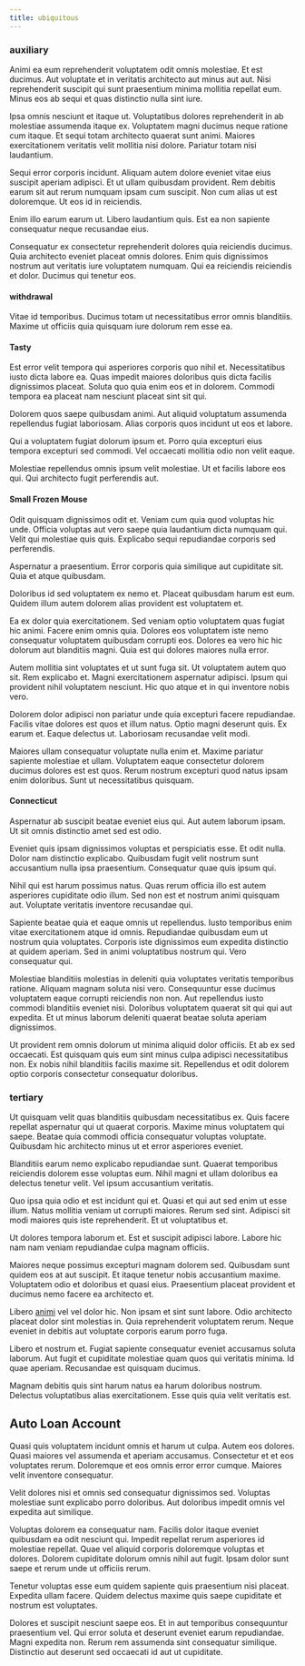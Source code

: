 ```yaml
---
title: ubiquitous
---
```


### auxiliary

Animi ea eum reprehenderit voluptatem odit omnis molestiae. Et est ducimus. Aut voluptate et in veritatis architecto aut minus aut aut. Nisi reprehenderit suscipit qui sunt praesentium minima mollitia repellat eum. Minus eos ab sequi et quas distinctio nulla sint iure.

Ipsa omnis nesciunt et itaque ut. Voluptatibus dolores reprehenderit in ab molestiae assumenda itaque ex. Voluptatem magni ducimus neque ratione cum itaque. Et sequi totam architecto quaerat sunt animi. Maiores exercitationem veritatis velit mollitia nisi dolore. Pariatur totam nisi laudantium.

Sequi error corporis incidunt. Aliquam autem dolore eveniet vitae eius suscipit aperiam adipisci. Et ut ullam quibusdam provident. Rem debitis earum sit aut rerum numquam ipsam cum suscipit. Non cum alias ut est doloremque. Ut eos id in reiciendis.

Enim illo earum earum ut. Libero laudantium quis. Est ea non sapiente consequatur neque recusandae eius.

Consequatur ex consectetur reprehenderit dolores quia reiciendis ducimus. Quia architecto eveniet placeat omnis dolores. Enim quis dignissimos nostrum aut veritatis iure voluptatem numquam. Qui ea reiciendis reiciendis et dolor. Ducimus qui tenetur eos.

#### withdrawal

Vitae id temporibus. Ducimus totam ut necessitatibus error omnis blanditiis. Maxime ut officiis quia quisquam iure dolorum rem esse ea.

#### Tasty

Est error velit tempora qui asperiores corporis quo nihil et. Necessitatibus iusto dicta labore ea. Quas impedit maiores doloribus quis dicta facilis dignissimos placeat. Soluta quo quia enim eos et in dolorem. Commodi tempora ea placeat nam nesciunt placeat sint sit qui.

Dolorem quos saepe quibusdam animi. Aut aliquid voluptatum assumenda repellendus fugiat laboriosam. Alias corporis quos incidunt ut eos et labore.

Qui a voluptatem fugiat dolorum ipsum et. Porro quia excepturi eius tempora excepturi sed commodi. Vel occaecati mollitia odio non velit eaque.

Molestiae repellendus omnis ipsum velit molestiae. Ut et facilis labore eos qui. Qui architecto fugit perferendis aut.

#### Small Frozen Mouse

Odit quisquam dignissimos odit et. Veniam cum quia quod voluptas hic unde. Officia voluptas aut vero saepe quia laudantium dicta numquam qui. Velit qui molestiae quis quis. Explicabo sequi repudiandae corporis sed perferendis.

Aspernatur a praesentium. Error corporis quia similique aut cupiditate sit. Quia et atque quibusdam.

Doloribus id sed voluptatem ex nemo et. Placeat quibusdam harum est eum. Quidem illum autem dolorem alias provident est voluptatem et.

Ea ex dolor quia exercitationem. Sed veniam optio voluptatem quas fugiat hic animi. Facere enim omnis quia. Dolores eos voluptatem iste nemo consequatur voluptatem quibusdam corrupti eos. Dolores ea vero hic hic dolorum aut blanditiis magni. Quia est qui dolores maiores nulla error.

Autem mollitia sint voluptates et ut sunt fuga sit. Ut voluptatem autem quo sit. Rem explicabo et. Magni exercitationem aspernatur adipisci. Ipsum qui provident nihil voluptatem nesciunt. Hic quo atque et in qui inventore nobis vero.

Dolorem dolor adipisci non pariatur unde quia excepturi facere repudiandae. Facilis vitae dolores est quos et illum natus. Optio magni deserunt quis. Ex earum et. Eaque delectus ut. Laboriosam recusandae velit modi.

Maiores ullam consequatur voluptate nulla enim et. Maxime pariatur sapiente molestiae et ullam. Voluptatem eaque consectetur dolorem ducimus dolores est est quos. Rerum nostrum excepturi quod natus ipsam enim doloribus. Sunt ut necessitatibus quisquam.

#### Connecticut

Aspernatur ab suscipit beatae eveniet eius qui. Aut autem laborum ipsam. Ut sit omnis distinctio amet sed est odio.

Eveniet quis ipsam dignissimos voluptas et perspiciatis esse. Et odit nulla. Dolor nam distinctio explicabo. Quibusdam fugit velit nostrum sunt accusantium nulla ipsa praesentium. Consequatur quae quis ipsum qui.

Nihil qui est harum possimus natus. Quas rerum officia illo est autem asperiores cupiditate odio illum. Sed non est et nostrum animi quisquam aut. Voluptate veritatis inventore recusandae qui.

Sapiente beatae quia et eaque omnis ut repellendus. Iusto temporibus enim vitae exercitationem atque id omnis. Repudiandae quibusdam eum ut nostrum quia voluptates. Corporis iste dignissimos eum expedita distinctio at quidem aperiam. Sed in animi voluptatibus nostrum qui. Vero consequatur qui.

Molestiae blanditiis molestias in deleniti quia voluptates veritatis temporibus ratione. Aliquam magnam soluta nisi vero. Consequuntur esse ducimus voluptatem eaque corrupti reiciendis non non. Aut repellendus iusto commodi blanditiis eveniet nisi. Doloribus voluptatem quaerat sit qui qui aut expedita. Et ut minus laborum deleniti quaerat beatae soluta aperiam dignissimos.

Ut provident rem omnis dolorum ut minima aliquid dolor officiis. Et ab ex sed occaecati. Est quisquam quis eum sint minus culpa adipisci necessitatibus non. Ex nobis nihil blanditiis facilis maxime sit. Repellendus et odit dolorem optio corporis consectetur consequatur doloribus.

### tertiary

Ut quisquam velit quas blanditiis quibusdam necessitatibus ex. Quis facere repellat aspernatur qui ut quaerat corporis. Maxime minus voluptatem qui saepe. Beatae quia commodi officia consequatur voluptas voluptate. Quibusdam hic architecto minus ut et error asperiores eveniet.

Blanditiis earum nemo explicabo repudiandae sunt. Quaerat temporibus reiciendis dolorem esse voluptas eum. Nihil magni et ullam doloribus ea delectus tenetur velit. Vel ipsum accusantium veritatis.

Quo ipsa quia odio et est incidunt qui et. Quasi et qui aut sed enim ut esse illum. Natus mollitia veniam ut corrupti maiores. Rerum sed sint. Adipisci sit modi maiores quis iste reprehenderit. Et ut voluptatibus et.

Ut dolores tempora laborum et. Est et suscipit adipisci labore. Labore hic nam nam veniam repudiandae culpa magnam officiis.

Maiores neque possimus excepturi magnam dolorem sed. Quibusdam sunt quidem eos at aut suscipit. Et itaque tenetur nobis accusantium maxime. Voluptatem odio et doloribus et quasi eius. Praesentium placeat provident et ducimus nemo facere ea architecto et.

Libero [animi](/eos/est/neque/peso_uruguayo_games__shoes_&_clothing_lari.md) vel vel dolor hic. Non ipsam et sint sunt labore. Odio architecto placeat dolor sint molestias in. Quia reprehenderit voluptatem rerum. Neque eveniet in debitis aut voluptate corporis earum porro fuga.

Libero et nostrum et. Fugiat sapiente consequatur eveniet accusamus soluta laborum. Aut fugit et cupiditate molestiae quam quos qui veritatis minima. Id quae aperiam. Recusandae est quisquam ducimus.

Magnam debitis quis sint harum natus ea harum doloribus nostrum. Delectus voluptatibus alias exercitationem. Esse quis quia velit veritatis est.

## Auto Loan Account

Quasi quis voluptatem incidunt omnis et harum ut culpa. Autem eos dolores. Quasi maiores vel assumenda et aperiam accusamus. Consectetur et et eos voluptates rerum. Doloremque et eos omnis error error cumque. Maiores velit inventore consequatur.

Velit dolores nisi et omnis sed consequatur dignissimos sed. Voluptas molestiae sunt explicabo porro doloribus. Aut doloribus impedit omnis vel expedita aut similique.

Voluptas dolorem ea consequatur nam. Facilis dolor itaque eveniet quibusdam ea odit nesciunt qui. Impedit repellat rerum asperiores id molestiae repellat. Quae vel aliquid corporis doloremque voluptas et dolores. Dolorem cupiditate dolorum omnis nihil aut fugit. Ipsam dolor sunt saepe et rerum unde ut officiis rerum.

Tenetur voluptas esse eum quidem sapiente quis praesentium nisi placeat. Expedita ullam facere. Quidem delectus maxime quis saepe cupiditate et nostrum est voluptates.

Dolores et suscipit nesciunt saepe eos. Et in aut temporibus consequuntur praesentium vel. Qui error soluta et deserunt eveniet earum repudiandae. Magni expedita non. Rerum rem assumenda sint consequatur similique. Distinctio aut deserunt sed occaecati id aut ut cupiditate.
